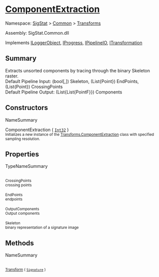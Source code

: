 # [ComponentExtraction](./ComponentExtraction.md)

Namespace: [SigStat]() > [Common](./../README.md) > [Transforms](./README.md)

Assembly: SigStat.Common.dll

Implements [ILoggerObject](./../ILoggerObject.md), [IProgress](./../Helpers/IProgress.md), [IPipelineIO](./../Pipeline/IPipelineIO.md), [ITransformation](./../ITransformation.md)

## Summary
Extracts unsorted components by tracing through the binary Skeleton raster.  <br>Default Pipeline Input: (bool[,]) Skeleton, (List{Point}) EndPoints, (List{Point}) CrossingPoints<br>Default Pipeline Output: (List{List{PointF}}) Components

## Constructors

NameSummary

ComponentExtraction ( [`Int32`](https://docs.microsoft.com/en-us/dotnet/api/System.Int32) )<br><sub>Initializes a new instance of the [Transforms.ComponentExtraction](https://github.com/hargitomi97/sigstat/blob/master/docs/md/SigStat/Common/Transforms/ComponentExtraction.md) class with specified sampling resolution.</sub><br>


## Properties

TypeNameSummary

<br><sub>CrossingPoints</sub><br><sub>crossing points</sub><br>
<br><sub>EndPoints</sub><br><sub>endpoints</sub><br>
<br><sub>OutputComponents</sub><br><sub>Output components</sub><br>
<br><sub>Skeleton</sub><br><sub>binary representation of a signature image</sub><br>


## Methods

NameSummary

<br><sub>[Transform](./Methods/ComponentExtraction-100663565.md) ( [`Signature`](./../Signature.md) )</sub><br><sub></sub><br>


